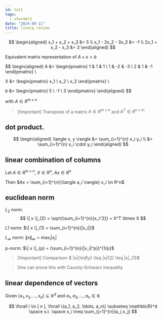 ```yaml
---
id: tut1
tags:
  - sfwr4ml3
date: "2024-09-11"
title: linalg review
---
```


$$
\begin{aligned}
x_1 + x_2 + x_3 &= 5 \\
x_1 - 2x_2 - 3x_3 &= -1 \\
2x_1 + x_2 - x_3 &= 3
\end{aligned}
$$

Equivalent matrix representation of $A \times x = b$

$$
\begin{aligned}
A &= \begin{pmatrix}
1 & 1 & 1 \\
1 & -2 & -3 \\
2 & 1 & -1
\end{pmatrix} \\

X &= \begin{pmatrix}
x_1 \\
x_2 \\
x_3
\end{pmatrix} \\

b &= \begin{pmatrix}
5 \\
-1 \\
3
\end{pmatrix}
\end{aligned}
$$

with $A \in R^{m \times n}$

> [!important] Transpose of a matrix
> $A \in R^{m \times n}$ and $A^T \in R^{n \times m}$

## dot product.

$$
\begin{aligned}
\langle x, y \rangle &= \sum_{i=1}^{n} x_i y_i \\
&= \sum_{i=1}^{n} x_i \cdot y_i
\end{aligned}
$$

## linear combination of columns

Let $A \in R^{m \times n}$, $X \in R^n$, $Ax \in R^n$

Then $Ax = \sum_{i=1}^{n}{\langle a_i \rangle} x_i \in R^n$

## euclidean norm

$L_{2}$ norm:
$$
\| x \|_{2} = \sqrt{\sum_{i=1}^{n}{x_i^2}} = X^T \times X
$$

L1 norm: $\| x \|_{1} = \sum_{i=1}^{n}{|x_i|}$

$L_{\infty}$ norm: $\| x \|_{\infty} = \max_{i}{|x_i|}$

p-norm: $\| x \|_{p} = (\sum_{i=1}^{n}{|x_i|^p})^{1/p}$

> [!important] Comparison
> $ \|x\|_{\infty} \leq \|x\|_{2} \leq \|x\|_{1}$

> One can prove this with Cauchy-Schwarz inequality

## linear dependence of vectors

Given $\{x_1, x_2, \ldots, x_n\} \subseteq \mathbb{R}^d$ and $\alpha_1, \alpha_2, \ldots, \alpha_n \in \mathbb{R}$

$$
\forall i \in [ n ], \forall \{a_1, a_2, \ldots, a_n\} \subseteq \mathbb{R}^d \space s.t. \space x_i \neq \sum_{j=1}^{n}{a_j x_j}
$$
